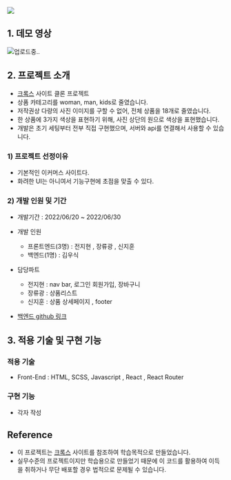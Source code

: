![](https://velog.velcdn.com/images/jhplus13/post/b48ed60d-229c-4721-8896-51c85873c97e/image.png)

## **1. 데모 영상**

![업로드중..](blob:https://velog.io/87ec8e7c-5a5a-4f9c-a8c4-836cbae3eddb)

## **2. 프로젝트 소개**

- [크록스](https://www.crocs.co.kr/) 사이트 클론 프로젝트
- 상품 카테고리를 woman, man, kids로 줄였습니다.
- 저작권상 다량의 사진 이미지를 구할 수 없어, 전체 상품을 18개로 줄였습니다.
- 한 상품에 3가지 색상을 표현하기 위해, 사진 상단의 원으로 색상을 표현했습니다.
- 개발은 초기 세팅부터 전부 직접 구현했으며, 서버와 api를 연결해서 사용할 수 있습니다.

### **1) 프로젝트 선정이유**

- 기본적인 이커머스 사이트다.
- 화려한 UI는 아니여서 기능구현에 초점을 맞출 수 있다.

### **2) 개발 인원 및 기간**

- 개발기간 : 2022/06/20 ~ 2022/06/30
- 개발 인원

  - 프론트엔드(3명) : 전지현 , 장류광 , 신지훈
  - 백엔드(1명) : 김우식

- 담당파트
  - 전지현 : nav bar, 로그인 회원가입, 장바구니
  - 장류광 : 상품리스트
  - 신지훈 : 상품 상세페이지 , footer
- [백엔드 github 링크](https://github.com/wecode-bootcamp-korea/34-1st-threppa-backend)

## **3. 적용 기술 및 구현 기능**

### **적용 기술**

- Front-End : HTML, SCSS, Javascript , React , React Router

### **구현 기능**

- 각자 작성

## **Reference**

- 이 프로젝트는 [크록스](https://www.crocs.co.kr/) 사이트를 참조하여 학습목적으로 만들었습니다.
- 실무수준의 프로젝트이지만 학습용으로 만들었기 때문에 이 코드를 활용하여 이득을 취하거나 무단 배포할 경우 법적으로 문제될 수 있습니다.

